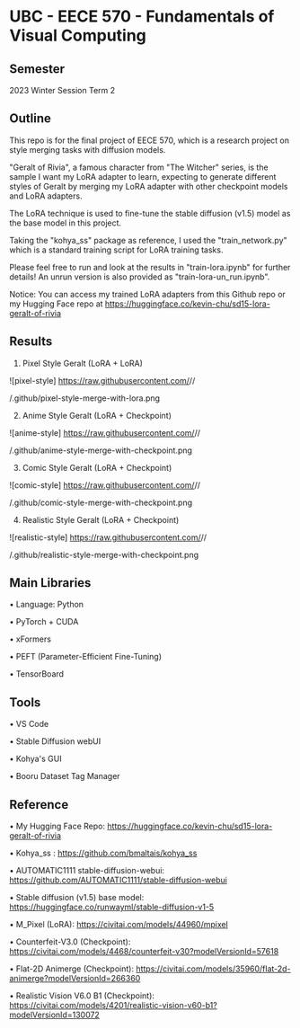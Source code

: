 # UBC - EECE 570 - Fundamentals of Visual Computing

## Semester
2023 Winter Session Term 2

## Outline
This repo is for the final project of EECE 570, which is a research project on style merging tasks with diffusion models.

"Geralt of Rivia", a famous character from "The Witcher" series, is the sample I want my LoRA adapter to learn, expecting to generate different styles of Geralt by merging my LoRA adapter with other checkpoint models and LoRA adapters.

The LoRA technique is used to fine-tune the stable diffusion (v1.5) model as the base model in this project.

Taking the "kohya_ss" package as reference, I used the "train_network.py" which is a standard training script for LoRA training tasks.

Please feel free to run and look at the results in "train-lora.ipynb" for further details! An unrun version is also provided as "train-lora-un_run.ipynb".

Notice: You can access my trained LoRA adapters from this Github repo or my Hugging Face repo at https://huggingface.co/kevin-chu/sd15-lora-geralt-of-rivia

## Results

1. Pixel Style Geralt (LoRA + LoRA)

![pixel-style] https://raw.githubusercontent.com/<FalKon1256>/<UBC-EECE-570>/<main>/.github/pixel-style-merge-with-lora.png

2. Anime Style Geralt (LoRA + Checkpoint)

![anime-style] https://raw.githubusercontent.com/<FalKon1256>/<UBC-EECE-570>/<main>/.github/anime-style-merge-with-checkpoint.png

3. Comic Style Geralt (LoRA + Checkpoint)

![comic-style] https://raw.githubusercontent.com/<FalKon1256>/<UBC-EECE-570>/<main>/.github/comic-style-merge-with-checkpoint.png

4. Realistic Style Geralt (LoRA + Checkpoint)

![realistic-style] https://raw.githubusercontent.com/<FalKon1256>/<UBC-EECE-570>/<main>/.github/realistic-style-merge-with-checkpoint.png

## Main Libraries
• Language: Python

• PyTorch + CUDA

• xFormers

• PEFT (Parameter-Efficient Fine-Tuning)

• TensorBoard

## Tools
• VS Code

• Stable Diffusion webUI

• Kohya's GUI

• Booru Dataset Tag Manager

## Reference
• My Hugging Face Repo: https://huggingface.co/kevin-chu/sd15-lora-geralt-of-rivia

• Kohya_ss : https://github.com/bmaltais/kohya_ss

• AUTOMATIC1111 stable-diffusion-webui: https://github.com/AUTOMATIC1111/stable-diffusion-webui

• Stable diffusion (v1.5) base model: https://huggingface.co/runwayml/stable-diffusion-v1-5

• M_Pixel (LoRA): https://civitai.com/models/44960/mpixel

• Counterfeit-V3.0 (Checkpoint): https://civitai.com/models/4468/counterfeit-v30?modelVersionId=57618

• Flat-2D Animerge (Checkpoint): https://civitai.com/models/35960/flat-2d-animerge?modelVersionId=266360

• Realistic Vision V6.0 B1 (Checkpoint): https://civitai.com/models/4201/realistic-vision-v60-b1?modelVersionId=130072